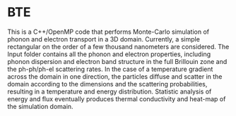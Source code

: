 # BTE
This is a C++/OpenMP code that performs Monte-Carlo simulation of phonon and electron transport in a 3D domain. Currently, a simple rectangular on the order of a few thousand nanometers 
are considered. The Input folder contains all the phonon and electron properties, including phonon dispersion and electron band structure in the full Brillouin zone and the ph-ph/ph-el 
scattering rates. In the case of a temperature gradient across the domain in one direction, the particles diffuse and scatter in the domain according to the dimensions and the scattering
probabilities, resulting in a temperature and energy distribution. Statistic analysis of energy and flux eventually produces thermal conductivity and heat-map of the simulation domain.
